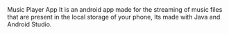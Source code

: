 ##
Music Player App It is an android app made for the streaming of music files that are present in the local storage of your phone, Its made with Java and Android Studio.
